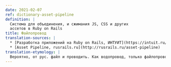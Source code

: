 ```yaml
---
date: 2021-02-07
ref: dictionary-asset-pipeline
definition: |
  Система для объединения, и сжимания JS, CSS и других
  ассетов в Ruby on Rails
title: Файлопровод
translation-sources: |
  * [Разработка приложений на Ruby on Rails, ИНТУИТ](https://intuit.ru/studies/professional_skill_improvements/19580/courses/1081/lecture/29025?page=4)
  * [Asset Pipeline, rusrails.ru](http://rusrails.ru/asset-pipeline)
translation-etymology: |
  Вероятно, от рус. файл и проводить. Как водопровод, только файлопровод.
---
```

